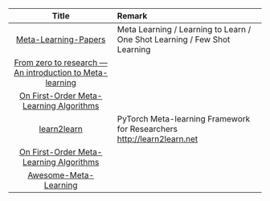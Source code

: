 | Title | Remark |
| :----: | :---- |
| [Meta-Learning-Papers](https://github.com/floodsung/Meta-Learning-Papers)|Meta Learning / Learning to Learn / One Shot Learning / Few Shot Learning|
|[From zero to research — An introduction to Meta-learning](https://medium.com/huggingface/from-zero-to-research-an-introduction-to-meta-learning-8e16e677f78a)|
|[On First-Order Meta-Learning Algorithms](https://github.com/openai/supervised-reptile)|
|[learn2learn](https://github.com/learnables/learn2learn)|PyTorch Meta-learning Framework for Researchers http://learn2learn.net|
|[On First-Order Meta-Learning Algorithms](https://github.com/openai/supervised-reptile)|
|[Awesome-Meta-Learning](https://github.com/sudharsan13296/Awesome-Meta-Learning)|


